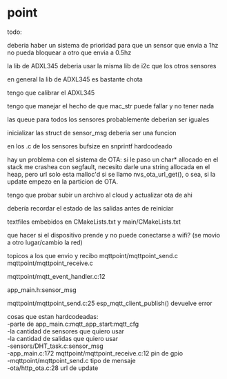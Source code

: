 # point

todo:

deberia haber un sistema de prioridad para que un sensor que envia a 1hz no pueda bloquear a otro que envia a 0.5hz

la lib de ADXL345 deberia usar la misma lib de i2c que los otros sensores

en general la lib de ADXL345 es bastante chota

tengo que calibrar el ADXL345

tengo que manejar el hecho de que mac_str puede fallar y no tener nada

las queue para todos los sensores probablemente deberian ser iguales

inicializar las struct de sensor_msg deberia ser una funcion

en los .c de los sensores bufsize en snprintf hardcodeado

hay un problema con el sistema de OTA: si le paso un char* allocado en el stack me crashea con segfault, necesito darle una string allocada en el heap, pero url solo esta malloc'd si se llamo nvs_ota_url_get(), o sea, si la update empezo en la particion de OTA.

tengo que probar subir un archivo al cloud y actualizar ota de ahi

debería recordar el estado de las salidas antes de reiniciar

textfiles embebidos en CMakeLists.txt y main/CMakeLists.txt

que hacer si el dispositivo prende y no puede conectarse a wifi? (se movio a otro lugar/cambio la red)

topicos a los que envio y recibo mqttpoint/mqttpoint_send.c mqttpoint/mqttpoint_receive.c

mqttpoint/mqtt_event_handler.c:12

app_main.h:sensor_msg

mqttpoint/mqttpoint_send.c:25 esp_mqtt_client_publish() devuelve error

cosas que estan hardcodeadas:
<br>  -parte de app_main.c:mqtt_app_start:mqtt_cfg
<br>  -la cantidad de sensores que quiero usar
<br>  -la cantidad de salidas que quiero usar
<br>  -sensors/DHT_task.c:sensor_msg
<br>  -app_main.c:172 mqttpoint/mqttpoint_receive.c:12 pin de gpio
<br>  -mqttpoint/mqttpoint_send.c tipo de mensaje
<br>  -ota/http_ota.c:28 url de update